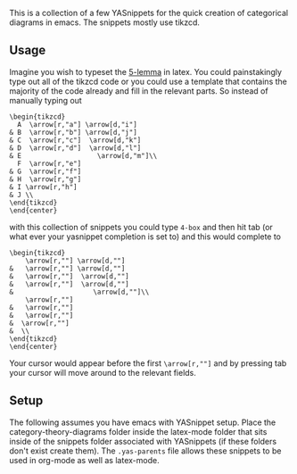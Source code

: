 This is a collection of a few YASnippets for the quick creation of
categorical diagrams in emacs. The snippets mostly use tikzcd.

## Usage

Imagine you wish to typeset the
[5-lemma](https://en.wikipedia.org/wiki/Five_lemma) in latex. You
could painstakingly type out all of the tikzcd code or you could use a
template that contains the majority of the code already and fill in
the relevant parts. So instead of manually typing out

```\begin{center}
\begin{tikzcd}
  A  \arrow[r,"a"] \arrow[d,"i"]
& B  \arrow[r,"b"] \arrow[d,"j"]
& C  \arrow[r,"c"]  \arrow[d,"k"]
& D  \arrow[r,"d"]  \arrow[d,"l"] 
& E                   \arrow[d,"m"]\\
  F  \arrow[r,"e"]
& G  \arrow[r,"f"]
& H  \arrow[r,"g"]
& I \arrow[r,"h"]
& J \\
\end{tikzcd}
\end{center}
```

with this collection of snippets you could type `4-box` and then hit
tab (or what ever your yasnippet completion is set to) and this would
complete to

```\begin{center}
\begin{tikzcd}
    \arrow[r,""] \arrow[d,""]
&   \arrow[r,""] \arrow[d,""]
&   \arrow[r,""]  \arrow[d,""]
&   \arrow[r,""]  \arrow[d,""] 
&                    \arrow[d,""]\\
    \arrow[r,""]
&   \arrow[r,""]
&   \arrow[r,""]
&  \arrow[r,""]
&  \\
\end{tikzcd}
\end{center}
```

Your cursor would appear before the first `\arrow[r,""]` and by
pressing tab your cursor will move around to the relevant fields.

## Setup 

The following assumes you have emacs with YASnippet setup. Place the
category-theory-diagrams folder inside the latex-mode folder that sits
inside of the snippets folder associated with YASnippets (if these
folders don't exist create them). The `.yas-parents` file allows these
snippets to be used in org-mode as well as latex-mode.

